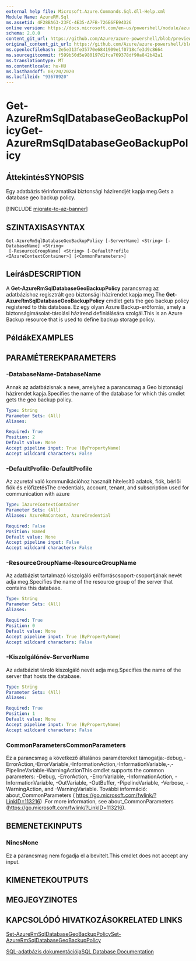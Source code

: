```yaml
---
external help file: Microsoft.Azure.Commands.Sql.dll-Help.xml
Module Name: AzureRM.Sql
ms.assetid: 4F28BA63-23FC-4E35-A7FB-726E6FE94D26
online version: https://docs.microsoft.com/en-us/powershell/module/azurerm.sql/get-azurermsqldatabasegeobackuppolicy
schema: 2.0.0
content_git_url: https://github.com/Azure/azure-powershell/blob/preview/src/ResourceManager/Sql/Commands.Sql/help/Get-AzureRmSqlDatabaseGeoBackupPolicy.md
original_content_git_url: https://github.com/Azure/azure-powershell/blob/preview/src/ResourceManager/Sql/Commands.Sql/help/Get-AzureRmSqlDatabaseGeoBackupPolicy.md
ms.openlocfilehash: 2e5e313fe35770e6841909e1f0718cfe3d9c8664
ms.sourcegitcommit: f599b50d5e980197d1fca769378df90a842b42a1
ms.translationtype: MT
ms.contentlocale: hu-HU
ms.lasthandoff: 08/20/2020
ms.locfileid: "93678920"
---
```

# <span data-ttu-id="bb095-101">Get-AzureRmSqlDatabaseGeoBackupPolicy</span><span class="sxs-lookup"><span data-stu-id="bb095-101">Get-AzureRmSqlDatabaseGeoBackupPolicy</span></span>

## <span data-ttu-id="bb095-102">Áttekintés</span><span class="sxs-lookup"><span data-stu-id="bb095-102">SYNOPSIS</span></span>
<span data-ttu-id="bb095-103">Egy adatbázis térinformatikai biztonsági házirendjét kapja meg.</span><span class="sxs-lookup"><span data-stu-id="bb095-103">Gets a database geo backup policy.</span></span>

[!INCLUDE [migrate-to-az-banner](../../includes/migrate-to-az-banner.md)]

## <span data-ttu-id="bb095-104">SZINTAXISA</span><span class="sxs-lookup"><span data-stu-id="bb095-104">SYNTAX</span></span>

```
Get-AzureRmSqlDatabaseGeoBackupPolicy [-ServerName] <String> [-DatabaseName] <String>
 [-ResourceGroupName] <String> [-DefaultProfile <IAzureContextContainer>] [<CommonParameters>]
```

## <span data-ttu-id="bb095-105">Leírás</span><span class="sxs-lookup"><span data-stu-id="bb095-105">DESCRIPTION</span></span>
<span data-ttu-id="bb095-106">A **Get-AzureRmSqlDatabaseGeoBackupPolicy** parancsmag az adatbázishoz regisztrált geo biztonsági házirendet kapja meg.</span><span class="sxs-lookup"><span data-stu-id="bb095-106">The **Get-AzureRmSqlDatabaseGeoBackupPolicy** cmdlet gets the geo backup policy registered to this database.</span></span>
<span data-ttu-id="bb095-107">Ez egy olyan Azure Backup-erőforrás, amely a biztonságimásolat-tárolási házirend definiálására szolgál.</span><span class="sxs-lookup"><span data-stu-id="bb095-107">This is an Azure Backup resource that is used to define backup storage policy.</span></span>

## <span data-ttu-id="bb095-108">Példák</span><span class="sxs-lookup"><span data-stu-id="bb095-108">EXAMPLES</span></span>

## <span data-ttu-id="bb095-109">PARAMÉTEREK</span><span class="sxs-lookup"><span data-stu-id="bb095-109">PARAMETERS</span></span>

### <span data-ttu-id="bb095-110">-DatabaseName</span><span class="sxs-lookup"><span data-stu-id="bb095-110">-DatabaseName</span></span>
<span data-ttu-id="bb095-111">Annak az adatbázisnak a neve, amelyhez a parancsmag a Geo biztonsági házirendet kapja.</span><span class="sxs-lookup"><span data-stu-id="bb095-111">Specifies the name of the database for which this cmdlet gets the geo backup policy.</span></span>

```yaml
Type: String
Parameter Sets: (All)
Aliases:

Required: True
Position: 2
Default value: None
Accept pipeline input: True (ByPropertyName)
Accept wildcard characters: False
```

### <span data-ttu-id="bb095-112">-DefaultProfile</span><span class="sxs-lookup"><span data-stu-id="bb095-112">-DefaultProfile</span></span>
<span data-ttu-id="bb095-113">Az azuretal való kommunikációhoz használt hitelesítő adatok, fiók, bérlői fiók és előfizetés</span><span class="sxs-lookup"><span data-stu-id="bb095-113">The credentials, account, tenant, and subscription used for communication with azure</span></span>

```yaml
Type: IAzureContextContainer
Parameter Sets: (All)
Aliases: AzureRmContext, AzureCredential

Required: False
Position: Named
Default value: None
Accept pipeline input: False
Accept wildcard characters: False
```

### <span data-ttu-id="bb095-114">-ResourceGroupName</span><span class="sxs-lookup"><span data-stu-id="bb095-114">-ResourceGroupName</span></span>
<span data-ttu-id="bb095-115">Az adatbázist tartalmazó kiszolgáló erőforráscsoport-csoportjának nevét adja meg.</span><span class="sxs-lookup"><span data-stu-id="bb095-115">Specifies the name of the resource group of the server that contains this database.</span></span>

```yaml
Type: String
Parameter Sets: (All)
Aliases:

Required: True
Position: 0
Default value: None
Accept pipeline input: True (ByPropertyName)
Accept wildcard characters: False
```

### <span data-ttu-id="bb095-116">-Kiszolgálónév</span><span class="sxs-lookup"><span data-stu-id="bb095-116">-ServerName</span></span>
<span data-ttu-id="bb095-117">Az adatbázist tároló kiszolgáló nevét adja meg.</span><span class="sxs-lookup"><span data-stu-id="bb095-117">Specifies the name of the server that hosts the database.</span></span>

```yaml
Type: String
Parameter Sets: (All)
Aliases:

Required: True
Position: 1
Default value: None
Accept pipeline input: True (ByPropertyName)
Accept wildcard characters: False
```

### <span data-ttu-id="bb095-118">CommonParameters</span><span class="sxs-lookup"><span data-stu-id="bb095-118">CommonParameters</span></span>
<span data-ttu-id="bb095-119">Ez a parancsmag a következő általános paramétereket támogatja:-debug,-ErrorAction,-ErrorVariable,-InformationAction,-InformationVariable,-,-PipelineVariable-WarningAction</span><span class="sxs-lookup"><span data-stu-id="bb095-119">This cmdlet supports the common parameters: -Debug, -ErrorAction, -ErrorVariable, -InformationAction, -InformationVariable, -OutVariable, -OutBuffer, -PipelineVariable, -Verbose, -WarningAction, and -WarningVariable.</span></span> <span data-ttu-id="bb095-120">További információ: about_CommonParameters ( https://go.microsoft.com/fwlink/?LinkID=113216) .</span><span class="sxs-lookup"><span data-stu-id="bb095-120">For more information, see about_CommonParameters (https://go.microsoft.com/fwlink/?LinkID=113216).</span></span>

## <span data-ttu-id="bb095-121">BEMENETEK</span><span class="sxs-lookup"><span data-stu-id="bb095-121">INPUTS</span></span>

### <span data-ttu-id="bb095-122">Nincs</span><span class="sxs-lookup"><span data-stu-id="bb095-122">None</span></span>
<span data-ttu-id="bb095-123">Ez a parancsmag nem fogadja el a bevitelt.</span><span class="sxs-lookup"><span data-stu-id="bb095-123">This cmdlet does not accept any input.</span></span>

## <span data-ttu-id="bb095-124">KIMENETEK</span><span class="sxs-lookup"><span data-stu-id="bb095-124">OUTPUTS</span></span>

## <span data-ttu-id="bb095-125">MEGJEGYZI</span><span class="sxs-lookup"><span data-stu-id="bb095-125">NOTES</span></span>

## <span data-ttu-id="bb095-126">KAPCSOLÓDÓ HIVATKOZÁSOK</span><span class="sxs-lookup"><span data-stu-id="bb095-126">RELATED LINKS</span></span>

[<span data-ttu-id="bb095-127">Set-AzureRmSqlDatabaseGeoBackupPolicy</span><span class="sxs-lookup"><span data-stu-id="bb095-127">Set-AzureRmSqlDatabaseGeoBackupPolicy</span></span>](./Set-AzureRmSqlDatabaseGeoBackupPolicy.md)

[<span data-ttu-id="bb095-128">SQL-adatbázis dokumentációja</span><span class="sxs-lookup"><span data-stu-id="bb095-128">SQL Database Documentation</span></span>](https://docs.microsoft.com/azure/sql-database/)
